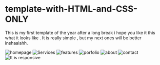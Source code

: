 # template-with-HTML-and-CSS-ONLY
This is my first template of the year after a long break i hope you like it
this what it looks like .
It is really simple , but my next ones will be better inshaalahh. 

![homepage](https://user-images.githubusercontent.com/97671021/216183384-ed3ba34d-aae5-47ea-86b9-6d8ad09f3692.PNG)
![Services](https://user-images.githubusercontent.com/97671021/216184115-ed70271a-95b9-4cb7-868a-d74f9a763f22.PNG)
![features](https://user-images.githubusercontent.com/97671021/216183899-0d821b22-87ae-49ca-8228-c9e37875ab96.PNG)
![porfolio](https://user-images.githubusercontent.com/97671021/216184336-af7e69ed-acbb-432a-99f0-1a4d353655d3.PNG)
![about](https://user-images.githubusercontent.com/97671021/216183871-46b755ca-3205-489e-831f-c58b6800c6cc.PNG)
![contact](https://user-images.githubusercontent.com/97671021/216183893-c08f1403-7742-41a4-a5d5-cef73bf1982a.PNG)
![It is responsive](https://user-images.githubusercontent.com/97671021/216183912-ab1322e1-b540-4c00-a461-6fc7253fbcc7.PNG)

